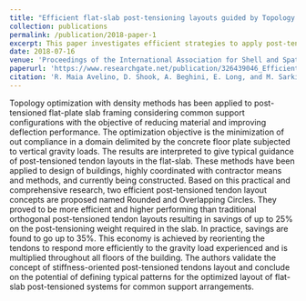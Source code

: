 ```yaml
---
title: "Efficient flat-slab post-tensioning layouts guided by Topology Optimization"
collection: publications
permalink: /publication/2018-paper-1
excerpt: This paper investigates efficient strategies to apply post-tensioning to flat slabs.'
date: 2018-07-16
venue: 'Proceedings of the International Association for Shell and Spatial Structures (IASS) Annual Symposium 2018'
paperurl: 'https://www.researchgate.net/publication/326439046_Efficient_flat-slab_post-tensioning_layouts_guided_by_Topology_Optimization'
citation: 'R. Maia Avelino, D. Shook, A. Beghini, E. Long, and M. Sarkisian, “Efficient flat-slab post-tensioning layouts guided by Topology Optimization,” <i>Proceedings of the IASS Annual Symposium 2017. Creativity in Structural Design</i>, no. July 2018, Boston, USA, pp. 0–8, 2018.'
---
```



Topology optimization with density methods has been applied to post-tensioned flat-plate slab framing considering common support configurations with the objective of reducing material and improving deflection performance. The optimization objective is the minimization of out compliance in a domain delimited by the concrete floor plate subjected to vertical gravity loads. The results are interpreted to give typical guidance of post-tensioned tendon layouts in the flat-slab. These methods have been applied to design of buildings, highly coordinated with contractor means and methods, and currently being constructed. Based on this practical and comprehensive research, two efficient post-tensioned tendon layout concepts are proposed named Rounded and Overlapping Circles. They proved to be more efficient and higher performing than traditional orthogonal post-tensioned tendon layouts resulting in savings of up to 25% on the post-tensioning weight required in the slab. In practice, savings are found to go up to 35%. This economy is achieved by reorienting the tendons to respond more efficiently to the gravity load experienced and is multiplied throughout all floors of the building. The authors validate the concept of stiffness-oriented post-tensioned tendons layout and conclude on the potential of defining typical patterns for the optimized layout of flat-slab post-tensioned systems for common support arrangements.